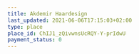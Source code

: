 ```yaml
---
title: Akdemir Haardesign
last_updated: 2021-06-06T17:15:03+02:00
type: place
place_id: ChIJ1_zQivwnsUcRQY-Y-prIdwU
payment_status: 0
---
```

